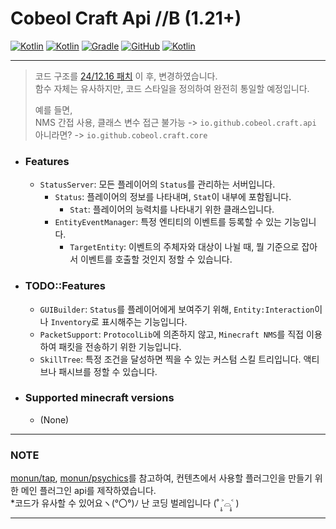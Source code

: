 # Cobeol Craft Api //B (1.21+)

[![Kotlin](https://img.shields.io/badge/java-21-ED8B00.svg?logo=java)](https://www.azul.com/)
[![Kotlin](https://img.shields.io/badge/kotlin-1.9.20-585DEF.svg?logo=kotlin)](http://kotlinlang.org)
[![Gradle](https://img.shields.io/badge/gradle-8.10-02303A.svg?logo=gradle)](https://gradle.org)
[![GitHub](https://img.shields.io/github/license/monun/paper-sample-complex)](https://www.gnu.org/licenses/gpl-3.0.html)
[![Kotlin](https://img.shields.io/badge/youtube-코벌-red.svg?logo=youtube)](https://www.youtube.com/@cobeol0111)

---

> 코드 구조를 [24/12.16 패치](https://github.com/cobeol/craft/commit/eabc235a1be2e98d82a1af4a41ed5e95869ab9db) 이 후, 변경하였습니다.
> <br>
> 함수 자체는 유사하지만, 코드 스타일을 정의하여 완전히 통일할 예정입니다.
> 
> 예를 들면, <br>
> NMS 간접 사용, 클래스 변수 접근 불가능 -> ```io.github.cobeol.craft.api```<br>
> 아니라면? -> ```io.github.cobeol.craft.core```

* ### Features
    * ```StatusServer```: 모든 플레이어의 ```Status```를 관리하는 서버입니다.
        * ```Status```: 플레이어의 정보를 나타내며, ```Stat```이 내부에 포함됩니다.
            * ```Stat```: 플레이어의 능력치를 나타내기 위한 클래스입니다.
        * ```EntityEventManager```: 특정 엔티티의 이벤트를 등록할 수 있는 기능입니다.
            * ```TargetEntity```: 이벤트의 주체자와 대상이 나뉠 때, 뭘 기준으로 잡아서 이벤트를 호출할 것인지 정할 수 있습니다.

* ### TODO::Features
    * ```GUIBuilder```: ```Status```를 플레이어에게 보여주기 위해, ```Entity:Interaction```이나 ```Inventory```로 표시해주는 기능입니다.
    * ```PacketSupport```: ```ProtocolLib```에 의존하지 않고, ```Minecraft NMS```를 직접 이용하여 패킷을 전송하기 위한 기능입니다.
    * ```SkillTree```: 특정 조건을 달성하면 찍을 수 있는 커스텀 스킬 트리입니다. 액티브나 패시브를 정할 수 있습니다.

* ### Supported minecraft versions
    * (None)
---

### NOTE

[monun/tap](https://github.com/monun/tap), [monun/psychics](https://github.com/monun/psychics/)를 참고하여, 컨텐츠에서 사용할 플러그인을 만들기 위한 메인 플러그인 api를 제작하였습니다.<br>
*코드가 유사할 수 있어요ヽ(°〇°)ﾉ 난 코딩 벌레입니다  (˚ ˃̣̣̥⌓˂̣̣̥ )

---